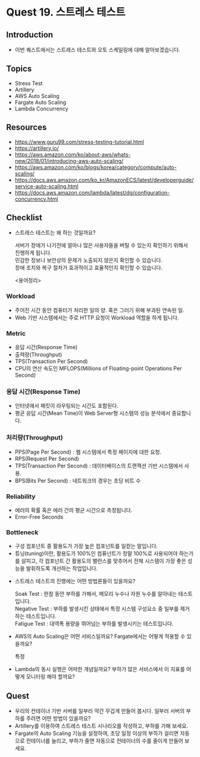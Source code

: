 # Quest 19. 스트레스 테스트

## Introduction
* 이번 퀘스트에서는 스트레스 테스트와 오토 스케일링에 대해 알아보겠습니다.

## Topics
* Stress Test
* Artillery
* AWS Auto Scaling
* Fargate Auto Scaling
* Lambda Concurrency

## Resources
* https://www.guru99.com/stress-testing-tutorial.html
* https://artillery.io/
* https://aws.amazon.com/ko/about-aws/whats-new/2018/01/introducing-aws-auto-scaling/
* https://aws.amazon.com/ko/blogs/korea/category/compute/auto-scaling/
* https://docs.aws.amazon.com/ko_kr/AmazonECS/latest/developerguide/service-auto-scaling.html
* https://docs.aws.amazon.com/lambda/latest/dg/configuration-concurrency.html

## Checklist
* 스트레스 테스트는 왜 하는 것일까요?  
  
  서버가 장애가 나기전에 얼마나 많은 사용자들을 버틸 수 있는지 확인하기 위해서 진행하게 됩니다.  
  민감한 정보나 보안상의 문제가 노출되지 않은지 확인할 수 있습니다.  
  장애 조치와 복구 절차가 효과적이고 효율적인지 확인할 수 있습니다.  

  <용어정리>
    
 ### **Workload**

- 주어진 시간 동안 컴퓨터가 처리한 일의 양. 혹은 그러기 위해 부과된 연속된 일.
- Web 기반 시스템에서는 주로 HTTP 요청이 Workload 역할을 하게 됩니다.

### **Metric**

- 응답 시간(Response Time)
- 출력량(Throughput)
- TPS(Transaction Per Second)
- CPU의 연산 속도인 MFLOPS(Millions of Floating-point Operations Per Second)

### **응답 시간(Response Time)**

- 인터넷에서 패킷이 라우팅되는 시간도 포함된다.
- 평균 응답 시간(Mean Time)이 Web Server형 시스템의 성능 분석에서 중요합니다.

### **처리량(Throughput)**

- PPS(Page Per Second) : 웹 시스템에서 특정 페이지에 대한 요청.
- RPS(Request Per Second)
- TPS(Transaction Per Second) : 데이터베이스의 트랜잭션 기반 시스템에서 사용.
- BPS(Bits Per Second) : 네트워크의 경우는 초당 비트 수

### **Reliability**

- 에러의 확률 혹은 에러 간의 평균 시간으로 측정됩니다.
- Error-Free Seconds

### **Bottleneck**

- 구성 컴포넌트 중 활용도가 가장 높은 컴포넌트를 일컫는 말입니다.
- 튜닝(tuning)이란, 활용도가 100%인 컴퓨넌트가 정말 100%로 사용되어야 하는가를 살피고, 각 컴포넌트 간 활용도의 밸런스를 맞추어서 전체 시스템이 가장 좋은 성능을 발휘하도록 개선하는 작업입니다.
  
* 스트레스 테스트의 진행에는 어떤 방법론들이 있을까요?
  
  Soak Test : 한참 동안 부하를 가해서, 메모리 누수나 자원 누수를 알아내는 테스트입니다.  
  Negative Test : 부하를 발생시킨 상태에서 특정 시스템 구성요소 중 일부를 제거하는 테스트입니다.  
  Fatigue Test : 대역폭 용량을 뛰어넘는 부하를 발생시키는 테스트입니다.  
    
* AWS의 Auto Scaling은 어떤 서비스일까요? Fargate에서는 어떻게 적용할 수 있을까요?  
  
  특정 
* Lambda의 동시 실행은 어떠한 개념일까요? 부하가 많은 서비스에서 이 지표를 어떻게 모니터링 해야 할까요?

## Quest
* 우리의 컨테이너 기반 서버를 일부러 약간 무겁게 만들어 봅시다. 일부러 서버의 부하를 주려면 어떤 방법이 있을까요?
* Artillery를 이용하여 스트레스 테스트 시나리오를 작성하고, 부하를 가해 보세요.
* Fargate의 Auto Scaling 기능을 설정하여, 초당 일정 이상의 부하가 걸리면 자동으로 컨테이너를 늘리고, 부하가 줄면 자동으로 컨테이너의 수를 줄이게 만들어 보세요.
